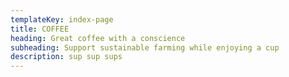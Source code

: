 ```yaml
---
templateKey: index-page
title: COFFEE
heading: Great coffee with a conscience
subheading: Support sustainable farming while enjoying a cup
description: sup sup sups
---
```

